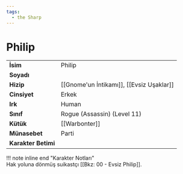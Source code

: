 ```yaml
---
tags:
  - the Sharp
---  
```

# Philip   
  
  
|  |  |  
|---|---|  
| **İsim** | Philip |  
| **Soyadı** |  |  
| **Hizip** | [[Gnome'un İntikamı]], [[Evsiz Uşaklar]] |  
| **Cinsiyet** | Erkek |  
| **Irk** | Human |  
| **Sınıf** | Rogue (Assassin) (Level 11) |  
| **Kütük** | [[Warbonter]] |  
| **Münasebet** | Parti |  
| **Karakter Betimi** |  |  
  
  
!!! note inline end "Karakter Notları"  
	Hak yoluna dönmüş suikastçı [[Bkz: 00 - Evsiz Philip]].  
  
